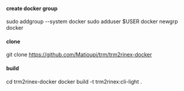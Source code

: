 #### create docker group
sudo addgroup --system docker
sudo adduser $USER docker
newgrp docker

#### clone
git clone https://github.com/Matioupi/trm/trm2rinex-docker

#### build
cd trm2rinex-docker
docker build -t trm2rinex:cli-light .
